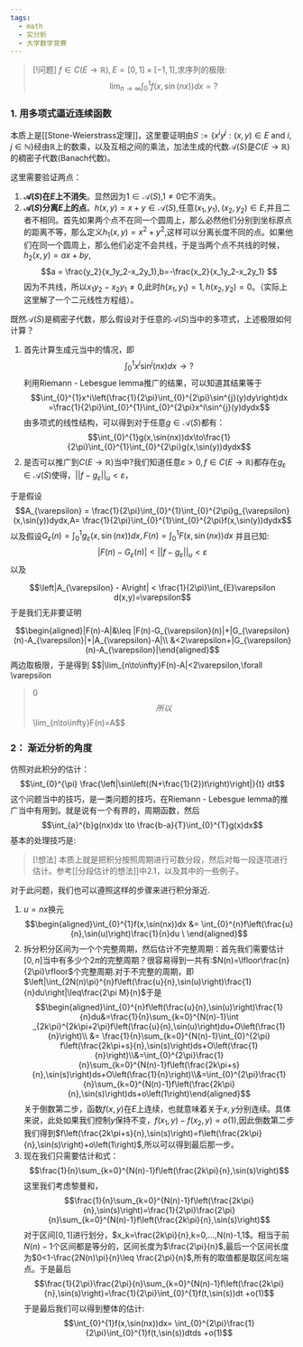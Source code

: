 ```yaml
---
tags:
  - math
  - 实分析
  - 大学数学竞赛
---
```


> [!问题]
> $f\in C(E\to \mathbb{R}),E = [0,1]\times[-1,1]$,求序列的极限:
> $$\lim_{n\to\infty}\int_{0}^{1}f(x,\sin(nx))dx=?$$
> 

### 1. 用多项式逼近连续函数

本质上是[[Stone-Weierstrass定理]]，这里要证明由$S:=\{x^iy^j:(x,y)\in E \text{ and }i,j\in\mathbb{N}\}$经由$\mathbb{R}$上的数乘，以及互相之间的乘法，加法生成的代数$\mathcal{A}(S)$是$C(E\to\mathbb{R})$的稠密子代数(Banach代数)。

这里需要验证两点：
1.  **$\mathcal{A}(S)$在$E$上不消失**。显然因为$1\in \mathcal{A}(S)$,$1\neq 0$它不消失。
2.  **$\mathcal{A}(S)$分离$E$上的点**。$h(x,y)=x+y\in\mathcal{A}(S)$,任意$(x_1,y_1),(x_2,y_2)\in E$,并且二者不相同。首先如果两个点不在同一个圆周上，那么必然他们分别到坐标原点的距离不等，那么定义$h_1(x,y)=x^2+y^2$,这样可以分离长度不同的点。如果他们在同一个圆周上，那么他们必定不会共线，于是当两个点不共线的时候，$h_2(x,y) = ax+by$,$$a =
    \frac{y_2}{x_1y_2-x_2y_1},b=-\frac{x_2}{x_1y_2-x_2y_1}
    $$因为不共线，所以$x_1y_2-x_2y_1\neq 0$,此时$h(x_1,y_1)=1,h(x_2,y_2)=0$。（实际上这里解了一个二元线性方程组）。

既然$\mathcal{A}(S)$是稠密子代数，那么假设对于任意的$\mathcal{A}(S)$当中的多项式，上述极限如何计算？

1.  首先计算生成元当中的情况，即$$\int_{0}^{1}x^i\sin^j(nx)dx\to?$$利用Riemann - Lebesgue lemma推广的结果，可以知道其结果等于$$\int_{0}^{1}x^i\left(\frac{1}{2\pi}\int_{0}^{2\pi}\sin^{j}(y)dy\right)dx
    =\frac{1}{2\pi}\int_{0}^{1}\int_{0}^{2\pi}x^i\sin^{j}(y)dydx$$由多项式的线性结构，可以得到对于任意$g\in \mathcal{A}(S)$都有：$$\int_{0}^{1}g(x,\sin(nx))dx\to\frac{1}{2\pi}\int_{0}^{1}\int_{0}^{2\pi}g(x,\sin(y))dydx$$
2.  是否可以推广到$C(E\to\mathbb{R})$当中?我们知道任意$\varepsilon>0,f \in C(E\to\mathbb{R})$都存在$g_{\varepsilon} \in\mathcal{A}(S)$使得，$||f-g_{\varepsilon}||_u<\varepsilon$，

于是假设$$A_{\varepsilon} = \frac{1}{2\pi}\int_{0}^{1}\int_{0}^{2\pi}g_{\varepsilon}(x,\sin(y))dydx,A= \frac{1}{2\pi}\int_{0}^{1}\int_{0}^{2\pi}f(x,\sin(y))dydx$$
以及假设$G_{\varepsilon}(n)=\int_{0}^{1}g_{\varepsilon}(x,\sin(nx))dx,F(n)=\int_{0}^{1}F(x,\sin(nx))dx$ 并且已知:
$$|F(n)-G_{\varepsilon}(n)|<||f-g_{\varepsilon}||_u<\varepsilon$$以及

$$\left|A_{\varepsilon} - A\right| <
\frac{1}{2\pi}\int_{E}\varepsilon
d(x,y)=\varepsilon$$于是我们无非要证明

$$\begin{aligned}|F(n)-A|&\leq
|F(n)-G_{\varepsilon}(n)|+|G_{\varepsilon}(n)-A_{\varepsilon}|+|A_{\varepsilon}-A|\\
&<2\varepsilon+|G_{\varepsilon}(n)-A_{\varepsilon}|\end{aligned}$$
两边取极限，于是得到
$$|\lim_{n\to\infty}F(n)-A|<2\varepsilon,\forall \varepsilon
>0$$所以$$\lim_{n\to\infty}F(n)=A$$

### 2： 渐近分析的角度

仿照对此积分的估计：
$$\int_{0}^{\pi}
\frac{\left|\sin\left((N+\frac{1}{2})t\right)\right|}{t}
dt$$这个问题当中的技巧，是一类问题的技巧，在Riemann - Lebesgue
lemma的推广当中有用到。就是说有一个有界的，周期函数，然后
$$\int_{a}^{b}g(nx)dx \to
\frac{b-a}{T}\int_{0}^{T}g(x)dx$$基本的处理技巧是:


> [!想法]
> 本质上就是把积分按照周期进行可数分段，然后对每一段逐项进行估计。参考[[分段估计的想法]]中2.1，以及其中的一些例子。

对于此问题，我们也可以遵照这样的步骤来进行积分渐近.

1.  $u =nx$换元$$\begin{aligned}\int_{0}^{1}f(x,\sin(nx))dx
    &=
    \int_{0}^{n}f\left(\frac{u}{n},\sin(u)\right)\frac{1}{n}du
    \ \end{aligned}$$
2.  拆分积分区间为一个个完整周期，然后估计不完整周期：首先我们需要估计$[0,n]$当中有多少个$2\pi$的完整周期？很容易得到一共有:$N(n)=\lfloor\frac{n}{2\pi}\rfloor$个完整周期.对于不完整的周期，即$\left|\int_{2N(n)\pi}^{n}f\left(\frac{u}{n},\sin(u)\right)\frac{1}{n}du\right|\leq\frac{2\pi M}{n}$于是$$\begin{aligned}\int_{0}^{n}f\left(\frac{u}{n},\sin(u)\right)\frac{1}{n}du&=\frac{1}{n}\sum_{k=0}^{N(n)-1}\int
    _{2k\pi}^{2k\pi+2\pi}f\left(\frac{u}{n},\sin(u)\right)du+O\left(\frac{1}{n}\right)\\
    &= \frac{1}{n}\sum_{k=0}^{N(n)-1}\int_{0}^{2\pi}
    f\left(\frac{2k\pi+s}{n},\sin(s)\right)ds+O\left(\frac{1}{n}\right)\\&=\int_{0}^{2\pi}\frac{1}{n}\sum_{k=0}^{N(n)-1}f\left(\frac{2k\pi+s}{n},\sin(s)\right)ds+O\left(\frac{1}{n}\right)\\&=\int_{0}^{2\pi}\frac{1}{n}\sum_{k=0}^{N(n)-1}f\left(\frac{2k\pi}{n},\sin(s)\right)ds+o\left(1\right)\end{aligned}$$关于倒数第二步，函数$f(x,y)$在$E$上连续，也就意味着关于$x,y$分别连续。具体来说，此处如果我们控制$y$保持不变，$f(x_1,y)-f(x_2,y)=o(1)$,因此倒数第二步我们得到$f\left(\frac{2k\pi+s}{n},\sin(s)\right)=f\left(\frac{2k\pi}{n},\sin(s)\right)+o\left(1\right)$,所以可以得到最后那一步。
3.  现在我们只需要估计和式：$$\frac{1}{n}\sum_{k=0}^{N(n)-1}f\left(\frac{2k\pi}{n},\sin(s)\right)$$这里我们考虑黎曼和，$$\frac{1}{n}\sum_{k=0}^{N(n)-1}f\left(\frac{2k\pi}{n},\sin(s)\right)=\frac{1}{2\pi}\frac{2\pi}{n}\sum_{k=0}^{N(n)-1}f\left(\frac{2k\pi}{n},\sin(s)\right)$$对于区间$[0,1]$进行划分，$x_k=\frac{2k\pi}{n},k=0,...,N(n)-1,1$。相当于前$N(n)-1$个区间都是等分的，区间长度为$\frac{2\pi}{n}$,最后一个区间长度为$0<1-\frac{2N(n)\pi}{n}\leq \frac{2\pi}{n}$,所有的取值都是取区间左端点。于是最后$$\frac{1}{2\pi}\frac{2\pi}{n}\sum_{k=0}^{N(n)-1}f\left(\frac{2k\pi}{n},\sin(s)\right)=\frac{1}{2\pi}\int_{0}^{1}f(t,\sin(s))dt
    +o(1)$$于是最后我们可以得到整体的估计:$$\int_{0}^{1}f(x,\sin(nx))dx=
    \int_{0}^{2\pi}\frac{1}{2\pi}\int_{0}^{1}f(t,\sin(s))dtds
    +o(1)$$